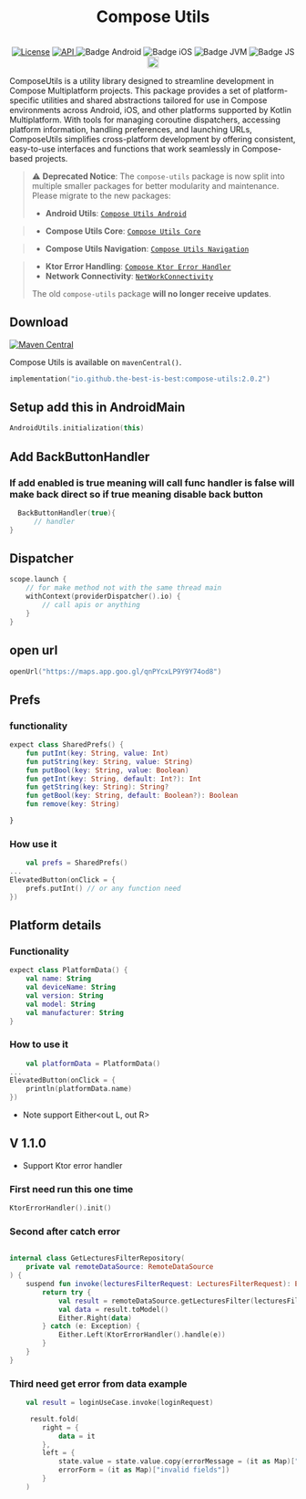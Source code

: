 <h1 align="center">Compose Utils</h1><br>

<div align="center">
<a href="https://opensource.org/licenses/Apache-2.0"><img alt="License" src="https://img.shields.io/badge/License-Apache%202.0-blue.svg"/></a>
<a href="https://android-arsenal.com/api?level=21" rel="nofollow">
    <img alt="API" src="https://img.shields.io/badge/API-21%2B-brightgreen.svg?style=flat" style="max-width: 100%;">
</a>
<img src="https://img.shields.io/badge/Platform-Android-brightgreen.svg?logo=android" alt="Badge Android" />
  <img src="https://img.shields.io/badge/Platform-iOS%20%2F%20macOS-lightgrey.svg?logo=apple" alt="Badge iOS" />
  <img src="https://img.shields.io/badge/Platform-JVM-8A2BE2.svg?logo=openjdk" alt="Badge JVM" />
    <img src="https://img.shields.io/badge/Platform-WASM%20%2F%20JS-yellow.svg?logo=javascript" alt="Badge JS" />
<a href="https://github.com/the-best-is-best/"><img alt="Profile" src="https://img.shields.io/badge/github-%23181717.svg?&style=for-the-badge&logo=github&logoColor=white" height="20"/></a>

</div>

ComposeUtils is a utility library designed to streamline development in Compose Multiplatform
projects. This package provides a set of platform-specific utilities and shared abstractions
tailored for use in Compose environments across Android, iOS, and other platforms supported by
Kotlin Multiplatform. With tools for managing coroutine dispatchers, accessing platform information,
handling preferences, and launching URLs, ComposeUtils simplifies cross-platform development by
offering consistent, easy-to-use interfaces and functions that work seamlessly in Compose-based
projects.

> ⚠️ **Deprecated Notice**: The `compose-utils` package is now split into multiple smaller packages
> for better modularity and maintenance.  
> Please migrate to the new packages:
>
> - **Android Utils**:
    [`Compose Utils Android`](composeUtilsAndroid/README.md)

> - **Compose Utils Core**: [`Compose Utils Core`](composeUtilsCore/README.md)

> - **Compose Utils Navigation**: [`Compose Utils Navigation`](composeUtilsNavigation/README.md)

> - **Ktor Error Handling**: [`Compose Ktor Error Handler`](ktorErrorHandler/README.md)
> - **Network Connectivity**: [
    `NetWorkConnectivity`](networkConnectivity/README.md)
>
> The old `compose-utils` package **will no longer receive updates**.

## Download

[![Maven Central](https://img.shields.io/maven-central/v/io.github.the-best-is-best/compose-utils)](https://central.sonatype.com/artifact/io.github.the-best-is-best/compose-utils)

Compose Utils is available on `mavenCentral()`.

```kotlin
implementation("io.github.the-best-is-best:compose-utils:2.0.2")
```

## Setup add this in AndroidMain

```kotlin
AndroidUtils.initialization(this)
```

## Add BackButtonHandler

### If add enabled is true meaning will call func handler is false will make back direct so if true meaning disable back button

```kotlin
  BackButtonHandler(true){
      // handler
}
```

## Dispatcher

```kotlin
scope.launch {
    // for make method not with the same thread main
    withContext(providerDispatcher().io) {
        // call apis or anything 
    }
}
```

## open url

```kotlin
openUrl("https://maps.app.goo.gl/qnPYcxLP9Y9Y74od8")
```

## Prefs

### functionality

```kotlin
expect class SharedPrefs() {
    fun putInt(key: String, value: Int)
    fun putString(key: String, value: String)
    fun putBool(key: String, value: Boolean)
    fun getInt(key: String, default: Int?): Int
    fun getString(key: String): String?
    fun getBool(key: String, default: Boolean?): Boolean
    fun remove(key: String)

}
```

### How use it

```kotlin
    val prefs = SharedPrefs()
...
ElevatedButton(onClick = {
    prefs.putInt() // or any function need
})
```

## Platform details

### Functionality

```kotlin
expect class PlatformData() {
    val name: String
    val deviceName: String
    val version: String
    val model: String
    val manufacturer: String
}
```

### How to use it

```kotlin
    val platformData = PlatformData()
...
ElevatedButton(onClick = {
    println(platformData.name)
})
```

- Note support Either<out L, out R>

## V 1.1.0

- Support Ktor error handler

### First need run this one time

```kotlin
KtorErrorHandler().init()
```

### Second after catch error

```kotlin

internal class GetLecturesFilterRepository(
    private val remoteDataSource: RemoteDataSource
) {
    suspend fun invoke(lecturesFilterRequest: LecturesFilterRequest): Either<Failure, LecturesFilterModel> {
        return try {
            val result = remoteDataSource.getLecturesFilter(lecturesFilterRequest)
            val data = result.toModel()
            Either.Right(data)
        } catch (e: Exception) {
            Either.Left(KtorErrorHandler().handle(e))
        }
    }
}
```

### Third need get error from data example

```kotlin
    val result = loginUseCase.invoke(loginRequest)

     result.fold(
        right = {
            data = it
        },
        left = {
            state.value = state.value.copy(errorMessage = (it as Map)["errorMessage"],
            errorForm = (it as Map)["invalid fields"])
        }
    )

```
